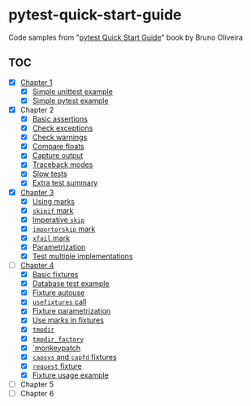 # pytest-quick-start-guide

Code samples from "[pytest Quick Start Guide][1]" book by Bruno Oliveira

## TOC

- [x] [Chapter 1](src/chapter1)
    - [x] [Simple unittest example](src/chapter1/test_unittest.py)
    - [x] [Simple pytest example](src/chapter1/test_pytest.py)
- [x] Chapter 2
    - [x] [Basic assertions](src/chapter2/test_basic_assertions.py)
    - [x] [Check exceptions](src/chapter2/test_checking_exceptions.py)
    - [x] [Check warnings](src/chapter2/test_checking_warnings.py)
    - [x] [Compare floats](src/chapter2/test_compare_float.py)
    - [x] [Capture output](src/chapter2/test_capture_output.py)
    - [x] [Traceback modes](src/chapter2/test_traceback.py)
    - [x] [Slow tests](src/chapter2/test_slow_tests.py)
    - [x] [Extra test summary](src/chapter2/test_last_failed.py)
- [x] [Chapter 3](src/chapter3)
    - [x] [Using marks](src/chapter3/test_marks.py)
    - [x] [`skipif` mark](src/chapter3/test_skipif.py)
    - [x] [Imperative `skip`](src/chapter3/test_skip.py)
    - [x] [`importorskip` mark](src/chapter3/test_importorskip.py)
    - [x] [`xfail` mark](src/chapter3/test_xfail.py)
    - [x] [Parametrization](src/chapter3/test_parametrization.py)
    - [x] [Test multiple implementations](src/chapter3/test_multiple_implementations.py)
- [ ] [Chapter 4](src/chapter4)
    - [x] [Basic fixtures](src/chapter4/test_introducing_fixtures.py)
    - [x] [Database test example](src/chapter4/test_database)
    - [x] [Fixture autouse](src/chapter4/test_autouse.py)
    - [x] [`usefixtures` call](src/chapter4/test_usefixtures.py)
    - [x] [Fixture parametrization](src/chapter4/test_parametrize_fixtures.py)
    - [x] [Use marks in fixtures](src/chapter4/test_marks_from_fixtures.py)
    - [x] [`tmpdir`](src/chapter4/test_tmpdir.py)
    - [x] [`tmpdir_factory`](src/chapter4/test_tmpdir_factory.py)
    - [x] [`monkeypatch](src/chapter4/test_monkeypatch.py)
    - [x] [`capsys` and `capfd` fixtures](src/chapter4/test_capsys_capfd.py)
    - [x] [`request` fixture](src/chapter4/test_request.py)
    - [x] [Fixture usage example](src/chapter4/test_when_to_use_fixtures.py)
- [ ] Chapter 5
- [ ] Chapter 6

 [1]: https://www.goodreads.com/book/show/41632891-pytest-quick-start-guide